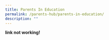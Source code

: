```yaml
---
title: Parents In Education
permalink: /parents-hub/parents-in-education/
description: ""
---
```

**link not working!**